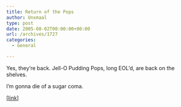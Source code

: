 ```yaml
---
title: Return of the Pops
author: Unxmaal
type: post
date: 2005-08-02T00:00:00+00:00
url: /archives/1727
categories:
  - General

---
```

Yes, they&#8217;re back. Jell-O Pudding Pops, long EOL&#8217;d, are back on the shelves. 

I&#8217;m gonna die of a sugar coma.

[[link][1]]

 [1]: http://www.x-entertainment.com/articles/0904/